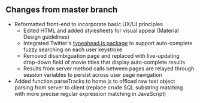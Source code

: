 ## Changes from master branch
* Reformatted front-end to incorporate basic UX/UI principles
  * Edited HTML and added stylesheets for visual appeal (Material Design guidelines)
  * Integrated Twitter's [typeahead.js package](http://twitter.github.io/typeahead.js/) to support auto-complete fuzzy searching on each user keystroke
  * Removed disambiguation page and replaced with live-updating drop-down field of movie titles that display auto-complete results
  * Results from server method calls between pages are relayed through session variables to persist across user page navigation
* Added function parseTracks to home.js to offload raw text object parsing from server to client (replace crude SQL substring matching with more precise regular expression matching in JavaScript)
